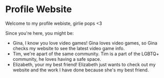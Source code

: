 # Profile Website

Welcome to my profile webiste, girlie pops <3 
<!-- enter your target audience after the comma above -->

Since you're here, you might be: 
- Gina, I know you love video games! Gina loves video games, so Gina checks my website to see the latest video game info.
- Tim, we're apart of the same community. Tim is a part of the LGBTQ+ community, he loves having a safe space.
- Elizabeth, your my best friend! Elizabeth just wants to check out my website and the work I have done because she's my best friend.
<!-- make a bulleted list of 3 fictional visitors to your site. Include a few detials about them that could impact how you design for them. For each visitor, assign a task or goal they have for visiting your profile website -->
